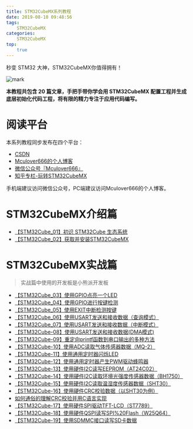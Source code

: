 ```yaml
---
title: STM32CubeMX系列教程
date: 2019-08-10 09:48:56
tags:
    STM32CubeMX
categories:
    STM32CubeMX
top:
    true
---
```


秒变 STM32 大神，STM32CubeMX你值得拥有！

![mark](http://mculover666.cn/image/20190906/ieVVbmjhuNm8.jpg?imageslim)

<!--more-->

**本教程共包含 20 篇文章，手把手带你学会用 STM32CubeMX 配置工程并生成底层初始化代码工程，将有限的精力专注于应用代码编写。**

# 阅读平台

本系列教程同步发布在四个平台：

- [CSDN](https://blog.csdn.net/Mculover666)
- [Mculover666的个人博客](https://www.mculover666.cn/2019/08/10/2-STM32Cube/【STM32Cube-20】STM32CubeMX系列教程（完结）/)
- [微信公众号『Mculover666』]()
- [知乎专栏-玩转STM32CubeMX](https://zhuanlan.zhihu.com/stm32cube)

手机端建议访问微信公众号，PC端建议访问Mculover666的个人博客。

# STM32CubeMX介绍篇

- [【STM32Cube_01】初识 STM32Cube 生态系统](https://www.mculover666.cn/2019/07/22/2-STM32Cube/【STM32Cube-01】初识%20STM32Cube%20生态系统/)
- [【STM32Cube_02】获取并安装STM32CubeMX](https://www.mculover666.cn/2019/07/23/2-STM32Cube/【STM32Cube-02】获取并安装STM32CubeMX/)

# STM32CubeMX实战篇

>实战篇中使用的开发板是小熊派开发板

- [【STM32Cube_03】使用GPIO点亮一个LED](https://www.mculover666.cn/2019/07/24/2-STM32Cube/【STM32Cube-03】使用GPIO点亮一个LED/)
- [【STM32Cube_04】使用GPIO进行按键检测](https://www.mculover666.cn/2019/07/25/2-STM32Cube/【STM32Cube-04】使用GPIO进行按键检测/)
- [【STM32Cube_05】使用EXIT中断检测按键](https://www.mculover666.cn/2019/07/26/2-STM32Cube/【STM32Cube-05】使用EXIT中断检测按键/)
- [【STM32Cube_06】使用USART发送和接收数据（查询模式）](https://www.mculover666.cn/2019/07/27/2-STM32Cube/【STM32Cube-06】使用USART发送和接收数据(查询模式)/)
- [【STM32Cube_07】使用USART发送和接收数据（中断模式）](https://www.mculover666.cn/2019/07/28/2-STM32Cube/【STM32Cube-07】使用USART发送和接收数据(中断模式)/)
- [【STM32Cube-08】使用USART发送和接收数据(DMA模式)](https://www.mculover666.cn/2019/07/29/2-STM32Cube/【STM32Cube-08】使用USART发送和接收数据(DMA模式)/)
- [【STM32Cube-09】重定向printf函数到串口输出的多种方法](https://www.mculover666.cn/2019/07/30/2-STM32Cube/【STM32Cube-09】重定向printf函数到串口输出的多种方法/)
- [【STM32Cube-10】使用ADC读取气体传感器数据（MQ-2）](https://www.mculover666.cn/2019/07/31/2-STM32Cube/【STM32Cube-10】使用ADC读取气体传感器数据（MQ-2）/)
- [【STM32Cube-11】使用通用定时器闪烁LED](https://www.mculover666.cn/2019/08/01/2-STM32Cube/【STM32Cube-11】使用通用定时器闪烁LED/)
- [【STM32Cube-12】使用通用定时器产生PWM驱动蜂鸣器](https://www.mculover666.cn/2019/08/02/2-STM32Cube/【STM32Cube-12】使用通用定时器产生PWM驱动蜂鸣器/)
- [【STM32Cube-13】使用硬件I2C读写EEPROM（AT24C02）](https://www.mculover666.cn/2019/08/03/2-STM32Cube/【STM32Cube-13】使用硬件I2C读写EEPROM（AT24C02）/)
- [【STM32Cube-14】使用硬件I2C读取环境光强度传感器数据（BH1750）](https://www.mculover666.cn/2019/08/04/2-STM32Cube/【STM32Cube-14】使用硬件I2C读取环境光强度传感器数据（BH1750）/)
- [【STM32Cube-15】使用硬件I2C读取温湿度传感器数据（SHT30）](https://www.mculover666.cn/2019/08/05/2-STM32Cube/【STM32Cube-15】使用硬件I2C读取温湿度传感器数据（SHT30）/)
- [【STM32Cube-16】使用硬件CRC校验数据（以SHT30为例）](https://www.mculover666.cn/2019/08/06/2-STM32Cube/【STM32Cube-16】使用硬件CRC校验数据（以SHT30为例）/)
- [如何通俗的理解CRC校验并用C语言实现](https://www.mculover666.cn/2019/08/06/2-STM32Cube/如何通俗的理解CRC校验并用C语言实现/)
- [【STM32Cube-17】使用硬件SPI驱动TFT-LCD（ST7789）](https://www.mculover666.cn/2019/08/07/2-STM32Cube/【STM32Cube-17】使用硬件SPI驱动TFT-LCD（ST7789）/)
- [【STM32Cube-18】使用硬件QSPI读写SPI%20Flash（W25Q64）](https://www.mculover666.cn/2019/08/08/2-STM32Cube/【STM32Cube-18】使用硬件QSPI读写SPI%20Flash（W25Q64）/)
- [【STM32Cube-19】使用SDMMC接口读写SD卡数据](https://www.mculover666.cn/2019/08/09/2-STM32Cube/【STM32Cube-19】使用SDMMC接口读写SD卡数据/)





